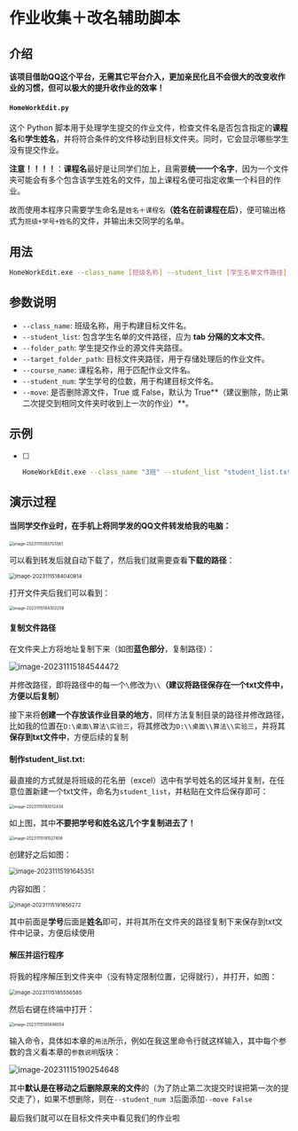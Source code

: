 # 作业收集＋改名辅助脚本

## 介绍

**该项目借助QQ这个平台，无需其它平台介入，更加亲民化且不会很大的改变收作业的习惯，但可以极大的提升收作业的效率！**

#### `HomeWorkEdit.py`

这个 Python 脚本用于处理学生提交的作业文件，检查文件名是否包含指定的**课程名**和**学生姓名**，并将符合条件的文件移动到目标文件夹。同时，它会显示哪些学生没有提交作业。

**注意！！！！**：**课程名**最好是让同学们加上，且需要**统一一个名字**，因为一个文件夹可能会有多个包含该学生姓名的文件，加上课程名便可指定收集一个科目的作业。

故而使用本程序只需要学生命名是`姓名＋课程名`**（姓名在前课程在后）**，便可输出格式为`班级+学号+姓名`的文件，并输出未交同学的名单。

## 用法

```bash
HomeWorkEdit.exe --class_name [班级名称] --student_list [学生名单文件路径] --folder_path [源文件夹路径] --target_folder_path [目标文件夹路径] --course_name [课程名称] --student_num [学生学号的位数] --move [是否删除源文件，True 或 False，默认为 True]
```

## 参数说明

- `--class_name`: 班级名称，用于构建目标文件名。
- `--student_list`: 包含学生名单的文件路径，应为 **tab 分隔的文本文件**。
- `--folder_path`: 学生提交作业的源文件夹路径。
- `--target_folder_path`: 目标文件夹路径，用于存储处理后的作业文件。
- `--course_name`: 课程名称，用于匹配作业文件名。
- `--student_num`: 学生学号的位数，用于构建目标文件名。
- `--move`: 是否删除源文件，True 或 False，默认为 True**（建议删除，防止第二次提交到相同文件夹时收到上一次的作业）**。

## 示例

- [ ] ```bash
  HomeWorkEdit.exe --class_name "3班" --student_list "student_list.txt" --folder_path "D:\\Tencent\\information\\2225967131\\FileRecv\\MobileFile" --target_folder_path "D:\\桌面\\大三上\\算法" --course_name "算法"
  ```


## 演示过程

#### **当同学交作业时，在手机上将同学发的QQ文件转发给我的电脑：**

<img src="./image/image-20231115183703561.png" alt="image-20231115183703561" style="zoom:50%;"/>

可以看到转发后就自动下载了，然后我们就需要查看**下载的路径**：

<img src="./image/image-20231115184040814.png" alt="image-20231115184040814" style="zoom:67%;" />

打开文件夹后我们可以看到：

<img src="./image/image-20231115184302258.png" alt="image-20231115184302258" style="zoom:50%;" />

#### 复制文件路径

在文件夹上方将地址复制下来（如图**蓝色部分**，复制路径）：

![image-20231115184544472](./image/image-20231115184544472.png)

并修改路径，即将路径中的每一个`\`修改为`\\`**（建议将路径保存在一个txt文件中，方便以后复制）**

接下来将**创建一个存放该作业目录的地方**，同样方法复制目录的路径并修改路径，比如我的位置在`D:\桌面\算法\实验三`，将其修改为`D:\\桌面\\算法\\实验三`，并将其**保存到txt文件中**，方便后续的复制

#### 制作student_list.txt:

最直接的方式就是将班级的花名册（excel）选中有学号姓名的区域并复制，在任意位置新建一个txt文件，命名为`student_list`，并粘贴在文件后保存即可：

<img src="./image/image-20231115193012434.png" alt="image-20231115193012434" style="zoom:50%;" />

如上图，其中**不要把学号和姓名这几个字复制进去了！**

<img src="./image/image-20231115191527406.png" alt="image-20231115191527406" style="zoom:50%;" />



创建好之后如图：

<img src="./image/image-20231115191645351.png" alt="image-20231115191645351" style="zoom:80%;" />

内容如图：

<img src="./image/image-20231115191856272.png" alt="image-20231115191856272" style="zoom:67%;" />

其中前面是**学号**后面是**姓名**即可，并将其所在文件夹的路径复制下来保存到txt文件中记录，方便后续使用

#### 解压并运行程序

将我的程序解压到文件夹中（没有特定限制位置，记得就行），并打开，如图：

<img src="./image/image-20231115185556585.png" alt="image-20231115185556585" style="zoom:67%;" />





然后右键在终端中打开：

<img src="./image/image-20231115185646054.png" alt="image-20231115185646054" style="zoom:50%;" />

输入命令，具体如本章的`用法`所示，例如在我这里命令行就这样输入，其中每个参数的含义看本章的`参数说明`版块：

![image-20231115190254648](./image/image-20231115190254648.png)

其中**默认是在移动之后删除原来的文件**的（为了防止第二次提交时误把第一次的提交走了），如果不想删除，则在`--student_num 3`后面添加`--move False`

最后我们就可以在目标文件夹中看见我们的作业啦

